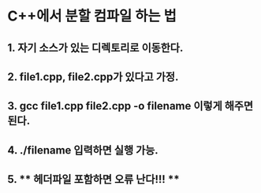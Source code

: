 # C++에서 분할 컴파일 하는 법

## 1. 자기 소스가 있는 디렉토리로 이동한다.
## 2. file1.cpp, file2.cpp가 있다고 가정.
## 3. **gcc file1.cpp file2.cpp -o filename** 이렇게 해주면 된다.
## 4. **./filename** 입력하면 실행 가능.
## 5. ** 헤더파일 포함하면 오류 난다!!! **
